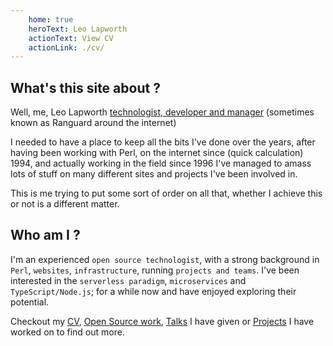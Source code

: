 ```yaml
---
    home: true
    heroText: Leo Lapworth
    actionText: View CV
    actionLink: ./cv/
---
```


## What's this site about ?
	
Well, me, Leo Lapworth <a href="/cv/">technologist, developer and manager</a> (sometimes known as Ranguard around the internet)
	
I needed to have a place to keep all the bits I've done over the years, after having been working with Perl, on the internet since (quick calculation) 1994, and actually working in the field since 1996 I've managed to amass lots of stuff on many different sites and projects I've been involved in.

This is me trying to put some sort of order on all that, whether I achieve this or not is a different matter.

## Who am I ?

I'm an experienced `open source technologist`, with a strong background in `Perl`, `websites`, `infrastructure`, running `projects and teams`. I've been interested in the `serverless paradigm`, `microservices` and `TypeScript/Node.js`; for a while now and have enjoyed exploring their potential.

Checkout my [CV](/cv/), [Open Source work](/opensource/), [Talks](/talks/) I have given or [Projects](/projects/) I have worked on to find out more.